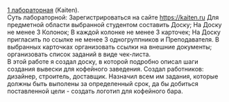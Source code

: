 [1 лабораторная](https://kirillkuzn20.kaiten.ru/space/554664/boards) (Kaiten). <br>
Суть лабораторной:
Зарегистрироваться на сайте https://kaiten.ru
Для предметной области выбранной студентом составить Доску;
На Доску не менее 3 Колонок;
В каждой колонке не менее 3 карточек;
На Доску пригласить по ссылке не менее 3 одногруппников и Преподавателя.
В выбранных карточках организовать ссылки на внешние документы; организовать список заданий в виде чек-листа. <br>В этой работе я создал доску, в которой подробно описал шаги создания вывески для кофейного заведения. Создал работников: дизайнер, строитель, доставщик. Назначил всем им задания, которые должны быть выполены за определенный срок, да бы добиться поставленной цели - создать логотип для кофейного бара.
